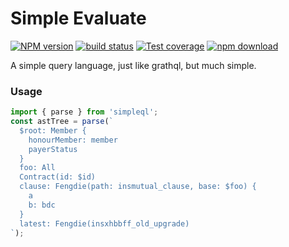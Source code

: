# Simple Evaluate

[![NPM version][npm-image]][npm-url]
[![build status][travis-image]][travis-url]
[![Test coverage][coveralls-image]][coveralls-url]
[![npm download][download-image]][download-url]

[npm-image]: http://img.shields.io/npm/v/simpleql-parse.svg?style=flat-square
[npm-url]: http://npmjs.org/package/simpleql-parse
[download-image]: https://img.shields.io/npm/dm/simpleql-parse.svg?style=flat-square
[download-url]: https://npmjs.org/package/simpleql-parse
[travis-image]: https://img.shields.io/travis/shepherdwind/simpleql.svg?style=flat-square
[travis-url]: https://travis-ci.org/shepherdwind/simpleql
[coveralls-image]: https://img.shields.io/coveralls/shepherdwind/simpleql.svg?style=flat-square
[coveralls-url]: https://coveralls.io/r/shepherdwind/simpleql?branch=master


A simple query language, just like grathql, but much simple.

### Usage

```js
import { parse } from 'simpleql';
const astTree = parse(`
  $root: Member {
    honourMember: member
    payerStatus
  }
  foo: All
  Contract(id: $id)
  clause: Fengdie(path: insmutual_clause, base: $foo) {
    a
    b: bdc
  }
  latest: Fengdie(insxhbbff_old_upgrade)
`);
```
